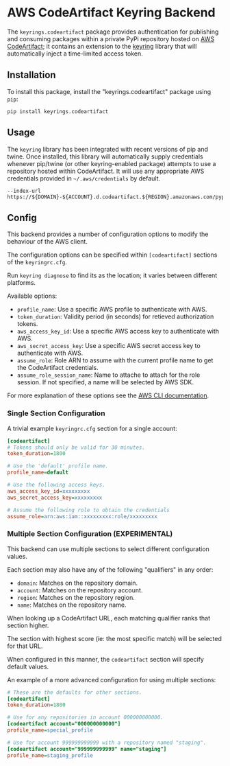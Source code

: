 AWS CodeArtifact Keyring Backend
================================

The `keyrings.codeartifact` package provides authentication for publishing and consuming packages within a private
PyPi repository hosted on [AWS CodeArtifact](https://aws.amazon.com/codeartifact/); it contains an extension to the
[keyring](https://pypi.org/project/keyring/) library that will automatically inject a time-limited access token.

Installation
------------
To install this package, install the "keyrings.codeartifact" package using `pip`:

```
pip install keyrings.codeartifact
```

Usage
-----
The `keyring` library has been integrated with recent versions of pip and twine. Once installed, this library will
automatically supply credentials whenever pip/twine (or other keyring-enabled package) attempts to use a repository
hosted within CodeArtifact. It will use any appropriate AWS credentials provided in `~/.aws/credentials` by default.

```
--index-url https://${DOMAIN}-${ACCOUNT}.d.codeartifact.${REGION}.amazonaws.com/pypi/${REPOSITORY}/simple/
```

Config
------
This backend provides a number of configuration options to modify the behaviour of the AWS client.

The configuration options can be specified within `[codeartifact]` sections of the `keyringrc.cfg`.

Run `keyring diagnose` to find its as the location; it varies between different platforms.

Available options:

  - `profile_name`: Use a specific AWS profile to authenticate with AWS.
  - `token_duration`: Validity period (in seconds) for retieved authorization tokens.
  - `aws_access_key_id`: Use a specific AWS access key to authenticate with AWS.
  - `aws_secret_access_key`: Use a specific AWS secret access key to authenticate with AWS.
  - `assume_role`: Role ARN to assume with the current profile name to get the CodeArtifact credentials.
  - `assume_role_session_name`: Name to attache to attach for the role session. If not specified, a name will be
    selected by AWS SDK. 

For more explanation of these options see the [AWS CLI documentation](https://docs.aws.amazon.com/cli/latest/userguide/cli-configure-files.html).

### Single Section Configuration

A trivial example `keyringrc.cfg` section for a single account:

```ini
[codeartifact]
# Tokens should only be valid for 30 minutes.
token_duration=1800

# Use the 'default' profile name.
profile_name=default

# Use the following access keys.
aws_access_key_id=xxxxxxxxx
aws_secret_access_key=xxxxxxxxx

# Assume the following role to obtain the credentials
assume_role=arn:aws:iam::xxxxxxxxx:role/xxxxxxxxx

```

### Multiple Section Configuration (EXPERIMENTAL)

This backend can use multiple sections to select different configuration values.

Each section may also have any of the following "qualifiers" in any order:

  - `domain`: Matches on the repository domain.
  - `account`: Matches on the repository account.
  - `region`: Matches on the repository region.
  - `name`: Matches on the repository name.

When looking up a CodeArtifact URL, each matching qualifier ranks that section higher.

The section with highest score (ie: the most specific match) will be selected for that URL.

When configured in this manner, the `codeartifact` section will specify default values.

An example of a more advanced configuration for using multiple sections:

```ini
# These are the defaults for other sections.
[codeartifact]
token_duration=1800

# Use for any repositories in account 000000000000.
[codeartifact account="000000000000"]
profile_name=special_profile

# Use for account 999999999999 with a repository named "staging".
[codeartifact account="999999999999" name="staging"]
profile_name=staging_profile
```
